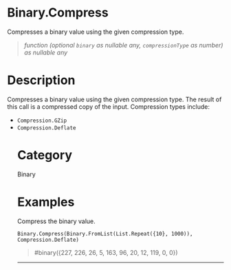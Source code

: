 # Binary.Compress
Compresses a binary value using the given compression type.
> _function (optional <code>binary</code> as nullable any, <code>compressionType</code> as number) as nullable any_

# Description 
Compresses a binary value using the given compression type.  The result of this call is a compressed copy of the input. Compression types include: 
  <ul>
        <li><code>Compression.GZip</code></li>        
        <li><code>Compression.Deflate</code></li>  
      
# Category 
Binary
# Examples 
Compress the binary value.
```
Binary.Compress(Binary.FromList(List.Repeat({10}, 1000)), Compression.Deflate)
```
> #binary({227, 226, 26, 5, 163, 96, 20, 12, 119, 0, 0})

***
